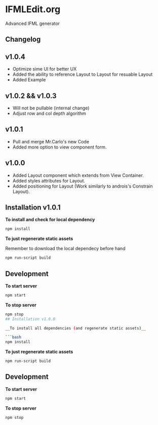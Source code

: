 # IFMLEdit.org

Advanced IFML generator

## Changelog

## v1.0.4

- Optimize sime UI for better UX
- Added the ability to reference Layout to Layout for resuable Layout
- Added Example

## v1.0.2 && v1.0.3

- Will not be pullable (internal change)
- Adjust row and col depth algorithm

## v1.0.1

- Pull and merge Mr.Carlo's new Code
- Added more option to view component form.

## v1.0.0

- Added Layout component which extends from View Container.
- Added styles attributes for Layout. 
- Added positioning for Layout (Work similarly to androis's Constrain Layout).

## Installation v1.0.1

__To install and check for local dependency__
```bash
npm install
```
__To just regenerate static assets__

Remember to download the local dependecy before hand

```bash
npm run-script build
```

## Development

__To start server__
```bash
npm start
```

__To stop server__
```bash
npm stop
## Installation v1.0.0

__To install all dependencies (and regenerate static assets)__

```bash
npm install
```

__To just regenerate static assets__
```bash
npm run-script build
```

## Development

__To start server__
```bash
npm start
```

__To stop server__
```bash
npm stop
```
